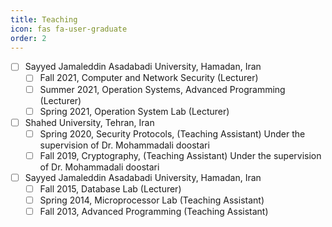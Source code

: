 ```yaml
---
title: Teaching
icon: fas fa-user-graduate
order: 2
---
```


- [ ] Sayyed Jamaleddin Asadabadi University, Hamadan, Iran 
    - [ ] Fall 2021, Computer and Network Security (Lecturer)
    - [ ] Summer 2021, Operation Systems, Advanced Programming (Lecturer)
    - [ ] Spring 2021, Operation System Lab (Lecturer)
- [ ] Shahed University, Tehran, Iran
    - [ ] Spring 2020, Security Protocols, (Teaching Assistant) Under the supervision of Dr. Mohammadali doostari
    - [ ] Fall 2019, Cryptography, (Teaching Assistant) Under the supervision of Dr. Mohammadali doostari
- [ ] Sayyed Jamaleddin Asadabadi University, Hamadan, Iran 
    - [ ] Fall 2015, Database Lab (Lecturer)
    - [ ] Spring 2014, Microprocessor Lab (Teaching Assistant)
    - [ ] Fall 2013, Advanced Programming (Teaching Assistant)
